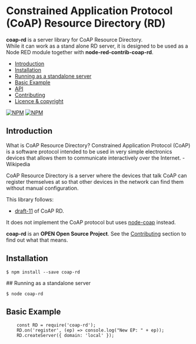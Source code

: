 # Constrained Application Protocol (CoAP) Resource Directory (RD)

__coap-rd__ is a server library for CoAP Resource Directory.  
While it can work as a stand alone RD server, it is designed
to be used as a Node RED module together with 
__node-red-contrib-coap-rd__.

  * <a href="#intro">Introduction</a>
  * <a href="#install">Installation</a>
  * <a href="#running">Running as a standalone server</a>
  * <a href="#basic">Basic Example</a>
  * <a href="#api">API</a>
  * <a href="#contributing">Contributing</a>
  * <a href="#licence">Licence &amp; copyright</a>

[![NPM](https://nodei.co/npm/coap-rd.png)](https://nodei.co/npm/coap-rd/)
[![NPM](https://nodei.co/npm-dl/coap-rd.png)](https://nodei.co/npm/coap-rd/)

<a name="intro"></a>
## Introduction

What is CoAP Resource Directory?
Constrained Application Protocol (CoAP) is a software protocol
intended to be used in very simple electronics devices that allows them
to communicate interactively over the Internet. -  Wikipedia

CoAP Resource Directory is a server where the devices that talk
CoAP can register themselves at so that other devices in the network
can find them without manual configuration.

This library follows:
* [draft-11](https://tools.ietf.org/html/draft-ietf-core-resource-directory-11)
  of CoAP RD.

It does not implement the CoAP protocol but uses
[node-coap](http://github.com/mcollina/node-coap) instead.

**coap-rd** is an **OPEN Open Source Project**.
See the <a href="#contributing">Contributing</a> 
section to find out what that means.

<a name="install"></a>
## Installation

```
$ npm install --save coap-rd
```

<a name="running">
## Running as a standalone server

```
$ node coap-rd
```

<a name="basic"></a>
## Basic Example

```
    const RD = require('coap-rd');
	RD.on('register', (ep) => console.log("New EP: " + ep));
    RD.createServer({ domain: 'local' });
```
